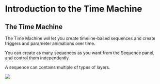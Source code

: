 # Introduction to the Time Machine

## The Time Machine

The Time Machine will let you create timeline-based sequences and create triggers and parameter animations over time.

You can create as many sequences as you want from the Sequence panel, and control them independently.

A sequence can contains multiple of types of layers.

![](http://benjamin.kuperberg.fr/chataigne/docs/wiki/images/sequence.gif)



